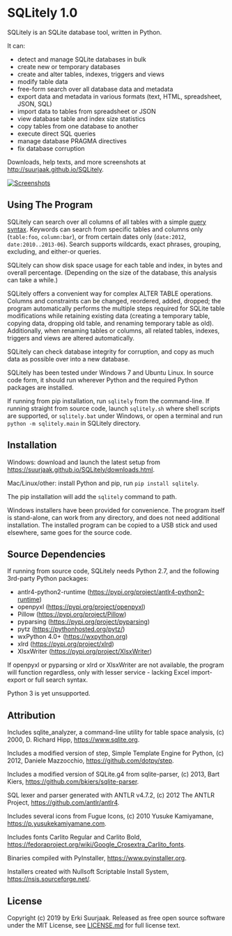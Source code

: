 SQLitely 1.0
============

SQLitely is an SQLite database tool, written in Python.

It can:

- detect and manage SQLite databases in bulk
- create new or temporary databases
- create and alter tables, indexes, triggers and views
- modify table data
- free-form search over all database data and metadata
- export data and metadata in various formats
  (text, HTML, spreadsheet, JSON, SQL)
- import data to tables from spreadsheet or JSON
- view database table and index size statistics
- copy tables from one database to another
- execute direct SQL queries
- manage database PRAGMA directives
- fix database corruption

Downloads, help texts, and more screenshots at
http://suurjaak.github.io/SQLitely.

[![Screenshots](https://raw.github.com/suurjaak/SQLitely/gh-pages/img/th_collage.png)](https://raw.github.com/suurjaak/SQLitely/gh-pages/img/collage.png)


Using The Program
-----------------

SQLitely can search over all columns of all tables with a simple
[query syntax](http://suurjaak.github.io/SQLitely/help.html).
Keywords can search from specific tables and columns only
(`table:foo`, `column:bar`), or from certain dates only 
(`date:2012`, `date:2010..2013-06`). Search supports 
wildcards, exact phrases, grouping, excluding, and either-or queries.

SQLitely can show disk space usage for each table and index,
in bytes and overall percentage. (Depending on the size of the database,
this analysis can take a while.)

SQLitely offers a convenient way for complex ALTER TABLE operations.
Columns and constraints can be changed, reordered, added, dropped;
the program automatically performs the multiple steps required for SQLite table
modifications while retaining existing data (creating a temporary table,
copying data, dropping old table, and renaming temporary table as old).
Additionally, when renaming tables or columns, all related tables, indexes,
triggers and views are altered automatically.

SQLitely can check database integrity for corruption, and copy as much data
as possible over into a new database.


SQLitely has been tested under Windows 7 and Ubuntu Linux. In source code form,
it should run wherever Python and the required Python packages are installed.

If running from pip installation, run `sqlitely` from the command-line. 
If running straight from source code, launch `sqlitely.sh` where shell 
scripts are supported, or `sqlitely.bat` under Windows, or open 
a terminal and run `python -m sqlitely.main` in SQLitely directory.


Installation
------------

Windows: download and launch the latest setup from
https://suurjaak.github.io/SQLitely/downloads.html.

Mac/Linux/other: install Python and pip, run `pip install sqlitely`.

The pip installation will add the `sqlitely` command to path.

Windows installers have been provided for convenience. The program itself 
is stand-alone, can work from any directory, and does not need additional
installation. The installed program can be copied to a USB stick and used
elsewhere, same goes for the source code.


Source Dependencies
-------------------

If running from source code, SQLitely needs Python 2.7,
and the following 3rd-party Python packages:
* antlr4-python2-runtime (https://pypi.org/project/antlr4-python2-runtime)
* openpyxl (https://pypi.org/project/openpyxl)
* Pillow (https://pypi.org/project/Pillow)
* pyparsing (https://pypi.org/project/pyparsing)
* pytz (https://pythonhosted.org/pytz/)
* wxPython 4.0+ (https://wxpython.org)
* xlrd (https://pypi.org/project/xlrd)
* XlsxWriter (https://pypi.org/project/XlsxWriter)

If openpyxl or pyparsing or xlrd or XlsxWriter are not available,
the program will function regardless, only with lesser service - 
lacking Excel import-export or full search syntax.

Python 3 is yet unsupported.


Attribution
-----------

Includes sqlite_analyzer, a command-line utility for table space analysis,
(c) 2000, D. Richard Hipp, https://www.sqlite.org.

Includes a modified version of step, Simple Template Engine for Python,
(c) 2012, Daniele Mazzocchio, https://github.com/dotpy/step.

Includes a modified version of SQLite.g4 from sqlite-parser,
(c) 2013, Bart Kiers, https://github.com/bkiers/sqlite-parser.

SQL lexer and parser generated with ANTLR v4.7.2,
(c) 2012 The ANTLR Project, https://github.com/antlr/antlr4.

Includes several icons from Fugue Icons,
(c) 2010 Yusuke Kamiyamane, https://p.yusukekamiyamane.com.

Includes fonts Carlito Regular and Carlito Bold,
https://fedoraproject.org/wiki/Google_Crosextra_Carlito_fonts.

Binaries compiled with PyInstaller, https://www.pyinstaller.org.

Installers created with Nullsoft Scriptable Install System,
https://nsis.sourceforge.net/.


License
-------

Copyright (c) 2019 by Erki Suurjaak.
Released as free open source software under the MIT License,
see [LICENSE.md](LICENSE.md) for full license text.
